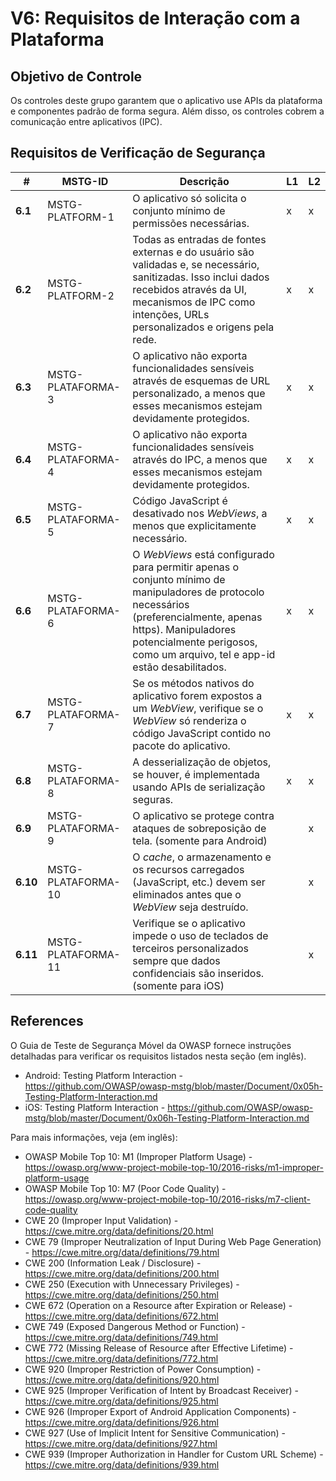 # V6: Requisitos de Interação com a Plataforma

## Objetivo de Controle

Os controles deste grupo garantem que o aplicativo use APIs da plataforma e componentes padrão de forma segura. Além disso, os controles cobrem a comunicação entre aplicativos (IPC).

## Requisitos de Verificação de Segurança

| # | MSTG-ID | Descrição | L1 | L2 |
| -- | ---------- | ---------------------- | - | - |
| **6.1** | MSTG-PLATFORM-1 | O aplicativo só solicita o conjunto mínimo de permissões necessárias. | x | x |
| **6.2** | MSTG-PLATFORM-2 | Todas as entradas de fontes externas e do usuário são validadas e, se necessário, sanitizadas. Isso inclui dados recebidos através da UI, mecanismos de IPC como intenções, URLs personalizados e origens pela rede.| x | x |
| **6.3** | MSTG-PLATAFORMA-3 | O aplicativo não exporta funcionalidades sensíveis através de esquemas de URL personalizado, a menos que esses mecanismos estejam devidamente protegidos. | x  |  x  |
| **6.4** | MSTG-PLATAFORMA-4 | O aplicativo não exporta funcionalidades sensíveis através do IPC, a menos que esses mecanismos estejam devidamente protegidos. | x  |  x  |
| **6.5** | MSTG-PLATAFORMA-5 | Código JavaScript é desativado nos _WebViews_, a menos que explicitamente necessário. | x  |  x  |
| **6.6** | MSTG-PLATAFORMA-6 | O _WebViews_ está configurado para permitir apenas o conjunto mínimo de manipuladores de protocolo necessários (preferencialmente, apenas https). Manipuladores potencialmente perigosos, como um arquivo, tel e app-id estão desabilitados. | x  |  x  |
| **6.7** | MSTG-PLATAFORMA-7 | Se os métodos nativos do aplicativo forem expostos a um _WebView_, verifique se o _WebView_ só renderiza o código JavaScript contido no pacote do aplicativo. | x  |  x  |
| **6.8** | MSTG-PLATAFORMA-8 | A desserialização de objetos, se houver, é implementada usando APIs de serialização seguras. | x  |  x  |
| **6.9** | MSTG-PLATAFORMA-9 | O aplicativo se protege contra ataques de sobreposição de tela. (somente para Android) |  | x  |
| **6.10** | MSTG-PLATAFORMA-10 | O _cache_, o armazenamento e os recursos carregados (JavaScript, etc.) devem ser eliminados antes que o _WebView_ seja destruído. |  | x  |
| **6.11** | MSTG-PLATAFORMA-11 | Verifique se o aplicativo impede o uso de teclados de terceiros personalizados sempre que dados confidenciais são inseridos. (somente para iOS) | | x  |

## References

O Guia de Teste de Segurança Móvel da OWASP fornece instruções detalhadas para verificar os requisitos listados nesta seção (em inglês).

- Android: Testing Platform Interaction - <https://github.com/OWASP/owasp-mstg/blob/master/Document/0x05h-Testing-Platform-Interaction.md>
- iOS: Testing Platform Interaction - <https://github.com/OWASP/owasp-mstg/blob/master/Document/0x06h-Testing-Platform-Interaction.md>

Para mais informações, veja (em inglês):

- OWASP Mobile Top 10: M1 (Improper Platform Usage) - <https://owasp.org/www-project-mobile-top-10/2016-risks/m1-improper-platform-usage>
- OWASP Mobile Top 10: M7 (Poor Code Quality) - <https://owasp.org/www-project-mobile-top-10/2016-risks/m7-client-code-quality>
- CWE 20 (Improper Input Validation) - <https://cwe.mitre.org/data/definitions/20.html>
- CWE 79 (Improper Neutralization of Input During Web Page Generation) - <https://cwe.mitre.org/data/definitions/79.html>
- CWE 200 (Information Leak / Disclosure) - <https://cwe.mitre.org/data/definitions/200.html>
- CWE 250 (Execution with Unnecessary Privileges) - <https://cwe.mitre.org/data/definitions/250.html>
- CWE 672 (Operation on a Resource after Expiration or Release) - <https://cwe.mitre.org/data/definitions/672.html>
- CWE 749 (Exposed Dangerous Method or Function) - <https://cwe.mitre.org/data/definitions/749.html>
- CWE 772 (Missing Release of Resource after Effective Lifetime) - <https://cwe.mitre.org/data/definitions/772.html>
- CWE 920 (Improper Restriction of Power Consumption) - <https://cwe.mitre.org/data/definitions/920.html>
- CWE 925 (Improper Verification of Intent by Broadcast Receiver) - <https://cwe.mitre.org/data/definitions/925.html>
- CWE 926 (Improper Export of Android Application Components) - <https://cwe.mitre.org/data/definitions/926.html>
- CWE 927 (Use of Implicit Intent for Sensitive Communication) - <https://cwe.mitre.org/data/definitions/927.html>
- CWE 939 (Improper Authorization in Handler for Custom URL Scheme) - <https://cwe.mitre.org/data/definitions/939.html>
